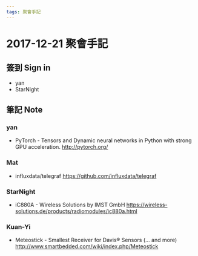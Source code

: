 ```yaml
---
tags: 聚會手記
---
```


2017-12-21 聚會手記
===

簽到 Sign in
---
- yan
- StarNight


筆記 Note
---

### yan

- PyTorch - Tensors and Dynamic neural networks in Python with strong GPU acceleration.
http://pytorch.org/

### Mat

- influxdata/telegraf
https://github.com/influxdata/telegraf

### StarNight

- iC880A - Wireless Solutions by IMST GmbH
https://wireless-solutions.de/products/radiomodules/ic880a.html

### Kuan-Yi

- Meteostick - Smallest Receiver for Davis® Sensors (... and more)
http://www.smartbedded.com/wiki/index.php/Meteostick